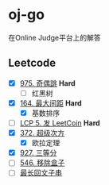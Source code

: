 # oj-go
在Online Judge平台上的解答

## Leetcode
- [x] [975. 奇偶跳](https://leetcode-cn.com/problems/odd-even-jump/) **Hard**
  - [ ] 红黑树
- [x] [164. 最大间距](https://leetcode-cn.com/problems/maximum-gap/) **Hard**
  - [x] 基数排序
- [ ] [LCP 5. 发 LeetCoin](https://leetcode-cn.com/problems/coin-bonus/) **Hard**
- [x] [372. 超级次方](https://leetcode.com/problems/super-pow/)
  - [x] 欧拉定理
- [x] [927. 三等分](https://leetcode-cn.com/problems/three-equal-parts/)
- [ ] [546. 移除盒子](https://leetcode-cn.com/problems/remove-boxes/)
- [ ] [最长回文子串](https://leetcode-cn.com/problems/longest-palindromic-substring/)